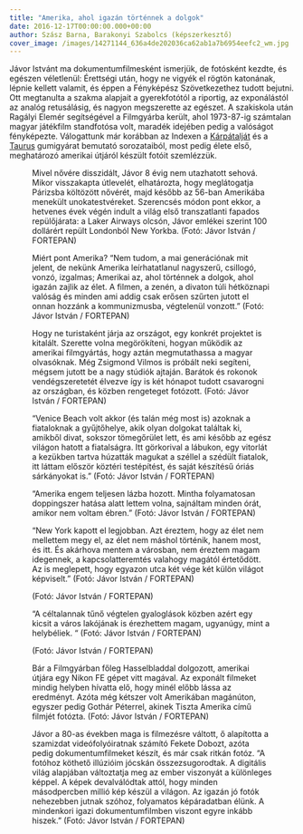 ```yaml
---
title: "Amerika, ahol igazán történnek a dolgok"
date: 2016-12-17T00:00:00.000+00:00
author: Szász Barna, Barakonyi Szabolcs (képszerkesztő)
cover_image: /images/14271144_636a4de202036ca62ab1a7b6954eefc2_wm.jpg
---
```


Jávor Istvánt ma dokumentumfilmesként ismerjük, de fotósként kezdte, és egészen véletlenül: Érettségi után, hogy ne vigyék el rögtön katonának, lépnie kellett valamit, és éppen a Fényképész Szövetkezethez tudott bejutni. Ott megtanulta a szakma alapjait a gyerekfotótól a riportig, az exponálástól az analóg retusálásig, és nagyon megszerette az egészet. A szakiskola után Ragályi Elemér segítségével a Filmgyárba került, ahol 1973-87-ig számtalan magyar játékfilm standfotósa volt, maradék idejében pedig a valóságot fényképezte. Válogattunk már korábban az Indexen a [Kárpátalját](http://index.hu/fortepan/2015/10/05/rozsdas_pisztoly_es_misa_macko/) és a [Taurus](http://index.hu/fortepan/2016/04/04/a_magyar_gumi/) gumigyárat bemutató sorozataiból, most pedig élete első, meghatározó amerikai útjáról készült fotóit szemlézzük.

<figure>
<img src="/images/14042871_7390233f5759ddc8251bc8d61af8a81b_wm.jpg" alt="" />
<figcaption>Mivel nővére disszidált, Jávor 8 évig nem utazhatott sehová. Mikor visszakapta útlevelét, elhatározta, hogy meglátogatja Párizsba költözött nővérét, majd később az 56-ban Amerikába menekült unokatestvéreket. Szerencsés módon pont ekkor, a hetvenes évek végén indult a világ első transzatlanti fapados repülőjárata: a Laker Airways olcsón, Jávor emlékei szerint 100 dollárért repült Londonból New Yorkba. (Fotó: Jávor István / FORTEPAN)</figcaption>
</figure>

<figure>
<img src="/images/14042867_8a2964c947802679899a84a58fa68c4b_wm.jpg" alt="" />
<figcaption>Miért pont Amerika? “Nem tudom, a mai generációnak mit jelent, de nekünk Amerika leírhatatlanul nagyszerű, csillogó, vonzó, izgalmas; Amerikai az, ahol történnek a dolgok, ahol igazán zajlik az élet. A filmen, a zenén, a divaton túli hétköznapi valóság és minden ami addig csak erősen szűrten jutott el onnan hozzánk a kommunizmusba, végtelenül vonzott.” (Fotó: Jávor István / FORTEPAN)</figcaption>
</figure>

<figure>
<img src="/images/14042873_6ae9f4ebea6996e42ebc69f5b1849ae2_wm.jpg" alt="" />
<figcaption>Hogy ne turistaként járja az országot, egy konkrét projektet is kitalált. Szerette volna megörökíteni, hogyan működik az amerikai filmgyártás, hogy aztán megmutathassa a magyar olvasóknak. Még Zsigmond Vilmos is próbált neki segíteni, mégsem jutott be a nagy stúdiók ajtaján. Barátok és rokonok vendégszeretetét élvezve így is két hónapot tudott csavarogni az országban, és közben rengeteget fotózott. (Fotó: Jávor István / FORTEPAN)</figcaption>
</figure>

<figure>
<img src="/images/14042865_d797185d112526765fde0fe22138bd3c_wm.jpg" alt="" />
<figcaption>“Venice Beach volt akkor (és talán még most is) azoknak a fiataloknak a gyűjtőhelye, akik olyan dolgokat találtak ki, amikből divat, sokszor tömegőrület lett, és ami később az egész világon hatott a fiatalságra. Itt görkorival a lábukon, egy vitorlát a kezükben tartva húzatták magukat a széllel a szédült fiatalok, itt láttam először köztéri testépítést, és saját készítésű óriás sárkányokat is.” (Fotó: Jávor István / FORTEPAN)</figcaption>
</figure>

<figure>
<img src="/images/14042853_e55b3e1efa1032fc0374a51d551f75dd_wm.jpg" alt="" />
<figcaption>“Amerika engem teljesen lázba hozott. Mintha folyamatosan doppingszer hatása alatt lettem volna, sajnáltam minden órát, amikor nem voltam ébren.” (Fotó: Jávor István / FORTEPAN)</figcaption>
</figure>

<figure>
<img src="/images/14042879_dafacc192958942d7d19c85c19e83521_wm.jpg" alt="" />
<figcaption>“New York kapott el legjobban. Azt éreztem, hogy az élet nem mellettem megy el, az élet nem máshol történik, hanem most, és itt. És akárhova mentem a városban, nem éreztem magam idegennek, a kapcsolatteremtés valahogy magától értetődött. Az is meglepett, hogy egyazon utca két vége két külön világot képviselt.” (Fotó: Jávor István / FORTEPAN)</figcaption>
</figure>

<figure>
<img src="/images/14042877_40f7548fd57b8bcd79710e09b6cfbbd9_wm.jpg" alt="" />
<figcaption>(Fotó: Jávor István / FORTEPAN)</figcaption>
</figure>

<figure>
<img src="/images/14042859_4957d65f55e3705437466067ea70760d_wm.jpg" alt="" />
<figcaption>“A céltalannak tűnő végtelen gyaloglások közben azért egy kicsit a város lakójának is érezhettem magam, ugyanúgy, mint a helybéliek. “ (Fotó: Jávor István / FORTEPAN)</figcaption>
</figure>

<figure>
<img src="/images/14042875_df4b9b770b9987c6fed0e6ec0592122f_wm.jpg" alt="" />
<figcaption>(Fotó: Jávor István / FORTEPAN)</figcaption>
</figure>

<figure>
<img src="/images/14042857_903c85041fa8b52b7251c8c5195b4ed0_wm.jpg" alt="" />
<figcaption>Bár a Filmgyárban főleg Hasselbladdal dolgozott, amerikai útjára egy Nikon FE gépet vitt magával. Az exponált filmeket mindig helyben hívatta elő, hogy minél előbb lássa az eredményt. Azóta még kétszer volt Amerikában magánúton, egyszer pedig Gothár Péterrel, akinek Tiszta Amerika című filmjét fotózta. (Fotó: Jávor István / FORTEPAN)</figcaption>
</figure>

<figure>
<img src="/images/14042863_8eba52e5aa500f63e7dcf8249eb1d633_wm.jpg" alt="" />
<figcaption>Jávor a 80-as években maga is filmezésre váltott, ő alapította a szamizdat videófolyóiratnak számító Fekete Dobozt, azóta pedig dokumentumfilmeket készít, és már csak ritkán fotóz. “A fotóhoz köthető illúzióim jócskán összezsugorodtak. A digitális világ alapjában változtatja meg az ember viszonyát a különleges képpel. A képek devalválódtak attól, hogy minden másodpercben millió kép készül a világon. Az igazán jó fotók nehezebben jutnak szóhoz, folyamatos képáradatban élünk. A mindenkori igazi dokumentumfilmben viszont egyre inkább hiszek.” (Fotó: Jávor István / FORTEPAN)</figcaption>
</figure>
